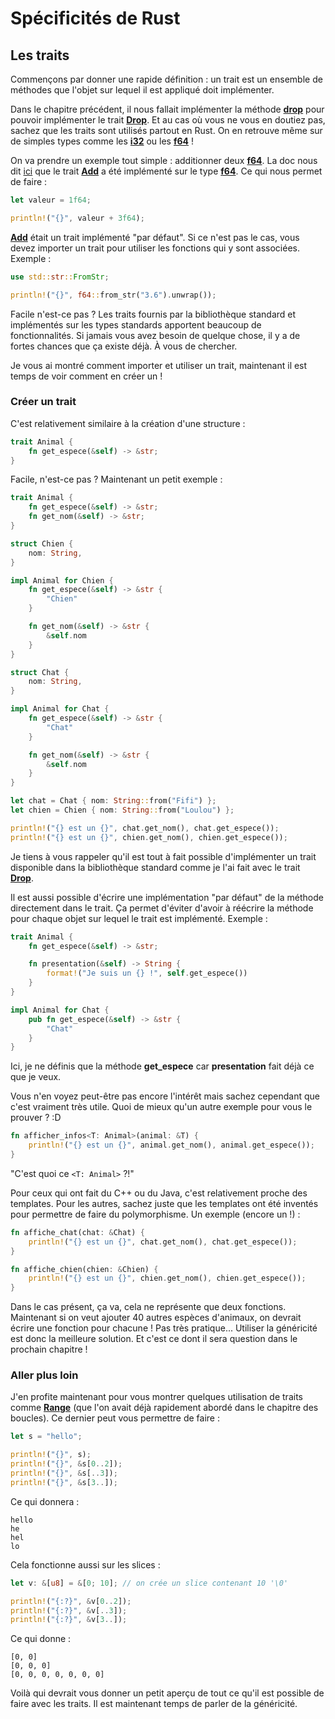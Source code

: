 # Spécificités de Rust
## Les traits

Commençons par donner une rapide définition : un trait est un ensemble de méthodes que l'objet sur lequel il est appliqué doit implémenter.

Dans le chapitre précédent, il nous fallait implémenter la méthode [__drop__](https://doc.rust-lang.org/stable/std/ops/trait.Drop.html#tymethod.drop) pour pouvoir implémenter le trait [__Drop__](https://doc.rust-lang.org/stable/std/ops/trait.Drop.html). Et au cas où vous ne vous en doutiez pas, sachez que les traits sont utilisés partout en Rust. On en retrouve même sur de simples types comme les [__i32__](https://doc.rust-lang.org/stable/std/primitive.i32.html) ou les [__f64__](https://doc.rust-lang.org/stable/std/primitive.f64.html) !

On va prendre un exemple tout simple : additionner deux [__f64__](https://doc.rust-lang.org/stable/std/primitive.i32.html). La doc nous dit [ici](https://doc.rust-lang.org/nightly/std/primitive.f64.html#impl-Add%3Cu32%3E) que le trait [__Add__](https://doc.rust-lang.org/stable/std/ops/trait.Add.html) a été implémenté sur le type [__f64__](https://doc.rust-lang.org/stable/std/primitive.i32.html). Ce qui nous permet de faire :

```Rust
let valeur = 1f64;

println!("{}", valeur + 3f64);
```

[__Add__](https://doc.rust-lang.org/stable/std/ops/trait.Add.html) était un trait implémenté "par défaut". Si ce n'est pas le cas, vous devez importer un trait pour utiliser les fonctions qui y sont associées. Exemple :

```Rust
use std::str::FromStr;

println!("{}", f64::from_str("3.6").unwrap());
```

Facile n'est-ce pas ? Les traits fournis par la bibliothèque standard et implémentés sur les types standards apportent beaucoup de fonctionnalités. Si jamais vous avez besoin de quelque chose, il y a de fortes chances que ça existe déjà. À vous de chercher.

Je vous ai montré comment importer et utiliser un trait, maintenant il est temps de voir comment en créer un !

### Créer un trait

C'est relativement similaire à la création d'une structure :

```Rust
trait Animal {
    fn get_espece(&self) -> &str;
}
```

Facile, n'est-ce pas ? Maintenant un petit exemple :

```Rust
trait Animal {
    fn get_espece(&self) -> &str;
    fn get_nom(&self) -> &str;
}

struct Chien {
    nom: String,
}

impl Animal for Chien {
    fn get_espece(&self) -> &str {
        "Chien"
    }

    fn get_nom(&self) -> &str {
        &self.nom
    }
}

struct Chat {
    nom: String,
}

impl Animal for Chat {
    fn get_espece(&self) -> &str {
        "Chat"
    }

    fn get_nom(&self) -> &str {
        &self.nom
    }
}

let chat = Chat { nom: String::from("Fifi") };
let chien = Chien { nom: String::from("Loulou") };

println!("{} est un {}", chat.get_nom(), chat.get_espece());
println!("{} est un {}", chien.get_nom(), chien.get_espece());
```

Je tiens à vous rappeler qu'il est tout à fait possible d'implémenter un trait disponible dans la bibliothèque standard comme je l'ai fait avec le trait [__Drop__](https://doc.rust-lang.org/stable/std/ops/trait.Drop.html).

Il est aussi possible d'écrire une implémentation "par défaut" de la méthode directement dans le trait. Ça permet d'éviter d'avoir à réécrire la méthode pour chaque objet sur lequel le trait est implémenté. Exemple :

```Rust
trait Animal {
    fn get_espece(&self) -> &str;

    fn presentation(&self) -> String {
        format!("Je suis un {} !", self.get_espece())
    }
}

impl Animal for Chat {
    pub fn get_espece(&self) -> &str {
        "Chat"
    }
}
```

Ici, je ne définis que la méthode __get_espece__ car __presentation__ fait déjà ce que je veux.

Vous n'en voyez peut-être pas encore l'intérêt mais sachez cependant que c'est vraiment très utile. Quoi de mieux qu'un autre exemple pour vous le prouver ? :D

```Rust
fn afficher_infos<T: Animal>(animal: &T) {
    println!("{} est un {}", animal.get_nom(), animal.get_espece());
}
```

"C'est quoi ce ``<T: Animal>`` ?!"

Pour ceux qui ont fait du C++ ou du Java, c'est relativement proche des templates. Pour les autres, sachez juste que les templates ont été inventés pour permettre de faire du polymorphisme. Un exemple (encore un !) :

```Rust
fn affiche_chat(chat: &Chat) {
    println!("{} est un {}", chat.get_nom(), chat.get_espece());
}

fn affiche_chien(chien: &Chien) {
    println!("{} est un {}", chien.get_nom(), chien.get_espece());
}
```

Dans le cas présent, ça va, cela ne représente que deux fonctions. Maintenant si on veut ajouter 40 autres espèces d'animaux, on devrait écrire une fonction pour chacune ! Pas très pratique... Utiliser la généricité est donc la meilleure solution. Et c'est ce dont il sera question dans le prochain chapitre !

### Aller plus loin

J'en profite maintenant pour vous montrer quelques utilisation de traits comme [__Range__](https://doc.rust-lang.org/stable/std/ops/struct.Range.html) (que l'on avait déjà rapidement abordé dans le chapitre des boucles). Ce dernier peut vous permettre de faire :

```Rust
let s = "hello";

println!("{}", s);
println!("{}", &s[0..2]);
println!("{}", &s[..3]);
println!("{}", &s[3..]);
```

Ce qui donnera :

```Shell
hello
he
hel
lo
```

Cela fonctionne aussi sur les slices :

```Rust
let v: &[u8] = &[0; 10]; // on crée un slice contenant 10 '\0'

println!("{:?}", &v[0..2]);
println!("{:?}", &v[..3]);
println!("{:?}", &v[3..]);
```

Ce qui donne :

```Shell
[0, 0]
[0, 0, 0]
[0, 0, 0, 0, 0, 0, 0]
```

Voilà qui devrait vous donner un petit aperçu de tout ce qu'il est possible de faire avec les traits. Il est maintenant temps de parler de la généricité.
